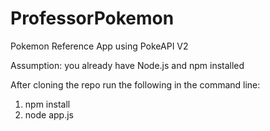 # ProfessorPokemon
Pokemon Reference App using PokeAPI V2

Assumption: you already have Node.js and npm installed

After cloning the repo run the following in the command line:

1. npm install
2. node app.js
